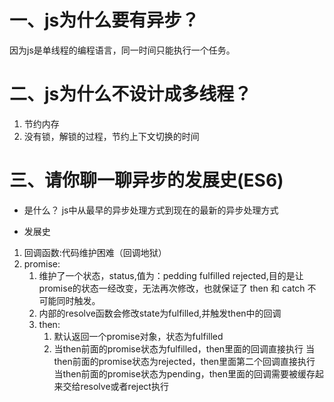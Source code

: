 # 一、js为什么要有异步？
因为js是单线程的编程语言，同一时间只能执行一个任务。

# 二、js为什么不设计成多线程？
1. 节约内存
2. 没有锁，解锁的过程，节约上下文切换的时间

# 三、请你聊一聊异步的发展史(ES6)
- 是什么？
 js中从最早的异步处理方式到现在的最新的异步处理方式

- 发展史
1. 回调函数:代码维护困难（回调地狱）
2. promise:
    1. 维护了一个状态，status,值为：pedding fulfilled rejected,目的是让promise的状态一经改变，无法再次修改，也就保证了
    then 和 catch 不可能同时触发。 
    2. 内部的resolve函数会修改state为fulfilled,并触发then中的回调
    3. then:
        1. 默认返回一个promise对象，状态为fulfilled
        2. 当then前面的promise状态为fulfilled，then里面的回调直接执行
           当then前面的promise状态为rejected，then里面第二个回调直接执行
           当then前面的promise状态为pending，then里面的回调需要被缓存起来交给resolve或者reject执行
 